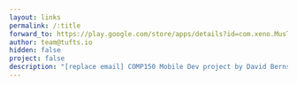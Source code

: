 ```yaml
---
layout: links
permalink: /:title
forward_to: https://play.google.com/store/apps/details?id=com.xeno.MusTrip
author: team@tufts.io
hidden: false
project: false
description: "[replace email] COMP150 Mobile Dev project by David Bernstein and Matt Carrington-Fair. Source: https://github.com/mcarri01/comp150"
---
```

